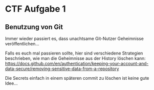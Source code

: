 # CTF Aufgabe 1

## Benutzung von Git

Immer wieder passiert es, dass unachtsame Git-Nutzer Geheimnisse veröffentlichen…

Falls es euch mal passieren sollte, hier sind verschiedene Strategien beschrieben, wie man die Geheimnisse aus der History löschen kann:
https://docs.github.com/en/authentication/keeping-your-account-and-data-secure/removing-sensitive-data-from-a-repository

Die Secrets einfach in einem späteren commit zu löschen ist keine gute Idee…
